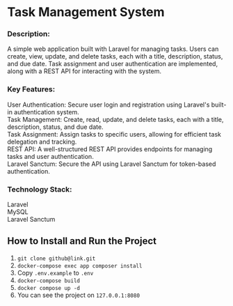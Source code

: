 # Task Management System
### Description:

A simple web application built with Laravel for managing tasks. Users can create, view, update, and delete tasks, each with a title, description, status, and due date. Task assignment and user authentication are implemented, along with a REST API for interacting with the system.

### Key Features:

User Authentication: Secure user login and registration using Laravel's built-in authentication system.  
Task Management: Create, read, update, and delete tasks, each with a title, description, status, and due date.  
Task Assignment: Assign tasks to specific users, allowing for efficient task delegation and tracking.  
REST API: A well-structured REST API provides endpoints for managing tasks and user authentication.  
Laravel Sanctum: Secure the API using Laravel Sanctum for token-based authentication.

### Technology Stack:
Laravel  
MySQL  
Laravel Sanctum

## How to Install and Run the Project

1.  `git clone github@link.git`
2.  `docker-compose exec app composer install`
3.  Copy  `.env.example`  to  `.env`
4.  `docker-compose build`
5.  `docker compose up -d`
6.  You can see the project on  `127.0.0.1:8080`
